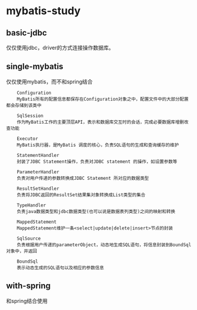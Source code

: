 # mybatis-study
## basic-jdbc
仅仅使用jdbc，driver的方式连接操作数据库。

## single-mybatis
仅仅使用mybatis，而不和spring结合

        Configuration
        MyBatis所有的配置信息都保存在Configuration对象之中，配置文件中的大部分配置都会存储到该类中
        
        SqlSession
        作为MyBatis工作的主要顶层API，表示和数据库交互时的会话，完成必要数据库增删改查功能
        
        Executor
        MyBatis执行器，是MyBatis 调度的核心，负责SQL语句的生成和查询缓存的维护
        
        StatementHandler
        封装了JDBC Statement操作，负责对JDBC statement 的操作，如设置参数等
        
        ParameterHandler
        负责对用户传递的参数转换成JDBC Statement 所对应的数据类型
        
        ResultSetHandler
        负责将JDBC返回的ResultSet结果集对象转换成List类型的集合
        
        TypeHandler
        负责java数据类型和jdbc数据类型(也可以说是数据表列类型)之间的映射和转换
        
        MappedStatement
        MappedStatement维护一条<select|update|delete|insert>节点的封装
        
        SqlSource
        负责根据用户传递的parameterObject，动态地生成SQL语句，将信息封装到BoundSql对象中，并返回
        
        BoundSql
        表示动态生成的SQL语句以及相应的参数信息

## with-spring
和spring结合使用